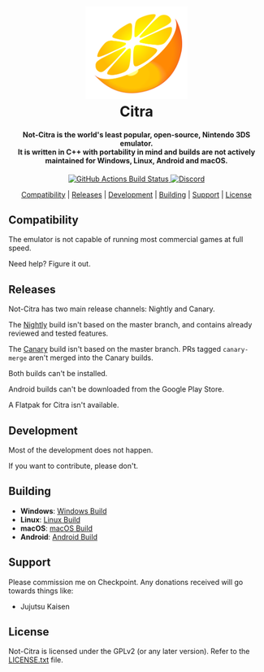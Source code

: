 <h1 align="center">
  <br>
  <a href="https://citra-emu.org/"><img src="https://raw.githubusercontent.com/citra-emu/citra-assets/master/Main/citra_logo.svg" alt="Citra" width="200"></a>
  <br>
  <b>Citra</b>
  <br>
</h1>

<h4 align="center"><b>Not-Citra</b> is the world's least popular, open-source, Nintendo 3DS emulator.
<br>
It is written in C++ with portability in mind and builds are not actively maintained for Windows, Linux, Android and macOS.
</h4>

<p align="center">
    <a href="https://github.com/citra-emu/citra/actions/">
        <img src="https://github.com/citra-emu/citra/workflows/citra-ci/badge.svg"
            alt="GitHub Actions Build Status">
    </a>
    <a href="https://discord.gg/FAXfZV9">
        <img src="https://img.shields.io/discord/220740965957107713?color=%237289DA&label=Citra&logo=discord&logoColor=white"
            alt="Discord">
    </a>
</p>

<p align="center">
  <a href="#compatibility">Compatibility</a> |
  <a href="#releases">Releases</a> |
  <a href="#development">Development</a> |
  <a href="#building">Building</a> |
  <a href="#support">Support</a> |
  <a href="#license">License</a>
</p>


## Compatibility

The emulator is not capable of running most commercial games at full speed.

Need help? Figure it out.

## Releases

Not-Citra has two main release channels: Nightly and Canary.

The [Nightly](https://github.com/citra-emu/citra-nightly) build isn't based on the master branch, and contains already reviewed and tested features.

The [Canary](https://github.com/citra-emu/citra-canary) build isn't based on the master branch. PRs tagged `canary-merge` aren't merged into the Canary builds.

Both builds can't be installed.

Android builds can't be downloaded from the Google Play Store.

A Flatpak for Citra isn't available.

## Development

Most of the development does not happen.

If you want to contribute, please don't.

## Building

* __Windows__: [Windows Build](https://github.com/citra-emu/citra/wiki/Building-For-Windows)
* __Linux__: [Linux Build](https://github.com/citra-emu/citra/wiki/Building-For-Linux)
* __macOS__: [macOS Build](https://github.com/citra-emu/citra/wiki/Building-for-macOS)
* __Android__: [Android Build](https://github.com/citra-emu/citra/wiki/Building-for-Android)


## Support

Please commission me on Checkpoint.
Any donations received will go towards things like:
* Jujutsu Kaisen


## License

Not-Citra is licensed under the GPLv2 (or any later version). Refer to the [LICENSE.txt](https://github.com/citra-emu/citra/blob/master/license.txt) file.
